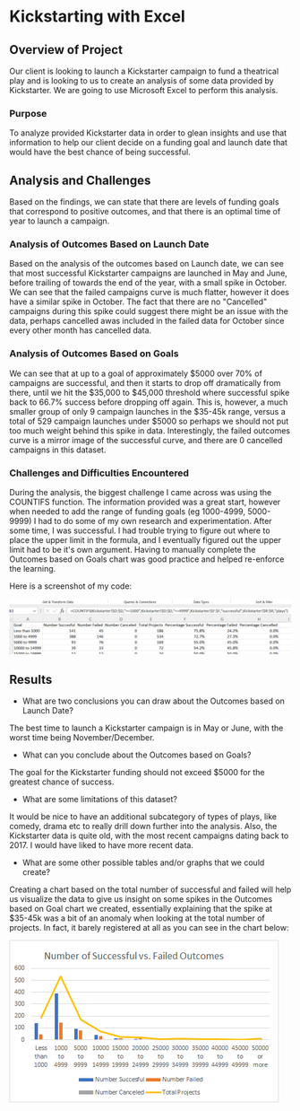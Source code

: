# Kickstarting with Excel

## Overview of Project
Our client is looking to launch a Kickstarter campaign to fund a theatrical play and is looking to us to create an analysis of some data provided by Kickstarter.  We are going to use Microsoft Excel to perform this analysis.
### Purpose
To analyze provided Kickstarter data in order to glean insights and use that information to help our client decide on a funding goal and launch date that would have the best chance of being successful. 
## Analysis and Challenges
Based on the findings, we can state that there are levels of funding goals that correspond to positive outcomes, and that there is an optimal time of year to launch a campaign.  
### Analysis of Outcomes Based on Launch Date
Based on the analysis of the outcomes based on Launch date, we can see that most successful Kickstarter campaigns are launched in May and June, before trailing of towards the end of the year, with a small spike in October.  We can see that the failed campaigns curve is much flatter, however it does have a similar spike in October.  The fact that there are no "Cancelled" campaigns during this spike could suggest there might be an issue with the data, perhaps cancelled awas included in the failed data for October since every other month has cancelled data.
### Analysis of Outcomes Based on Goals
We can see that at up to a goal of approximately $5000 over 70% of campaigns are successful, and then it starts to drop off dramatically from there, until we hit the $35,000 to $45,000 threshold where successful spike back to 66.7% success before dropping off again.  This is, however, a much smaller group of only 9 campaign launches in the $35-45k range, versus a total of 529 campaign launches under $5000 so perhaps we should not put too much weight behind this spike in data.  Interestingly, the failed outcomes curve is a mirror image of the successful curve, and there are 0 cancelled campaigns in this dataset.
### Challenges and Difficulties Encountered
During the analysis, the biggest challenge I came across was using the COUNTIFS function.  The information provided was a great start, however when needed to add the range of funding goals (eg 1000-4999, 5000-9999) I had to do some of my own research and experimentation.  After some time, I was successful.  I had trouble trying to figure out where to place the upper limit in the formula, and I eventually figured out the upper limit had to be it's own argument.  Having to manually complete the Outcomes based on Goals chart was good practice and helped re-enforce the learning. 

Here is a screenshot of my code:

![This is an image](https://github.com/Brents-Github/kickstarter-analysis/blob/main/Countifs_screen_shot.png)

## Results

- What are two conclusions you can draw about the Outcomes based on Launch Date?

The best time to launch a Kickstarter campaign is in May or June, with the worst time being November/December.

- What can you conclude about the Outcomes based on Goals?

The goal for the Kickstarter funding should not exceed $5000 for the greatest chance of success.

- What are some limitations of this dataset?

It would be nice to have an additional subcategory of types of plays, like comedy, drama etc to really drill down further into the analysis.  Also, the Kickstarter data is quite old, with the most recent campaigns dating back to 2017.  I would have liked to have more recent data.

- What are some other possible tables and/or graphs that we could create?

Creating a chart based on the total number of successful and failed will help us visualize the data to give us insight on some spikes in the Outcomes based on Goal chart we created, essentially explaining that the spike at $35-45k was a bit of an anomaly when looking at the total number of projects.  In fact, it barely registered at all as you can see in the chart below:

![This is an image](https://github.com/Brents-Github/kickstarter-analysis/blob/main/Number%20of%20Successful%20vs.%20Failed.png)

